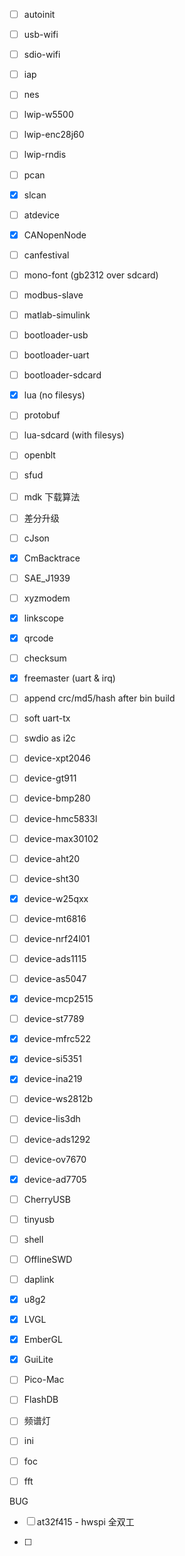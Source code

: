 * [ ] autoinit
* [ ] usb-wifi
* [ ] sdio-wifi
* [ ] iap
* [ ] nes
* [ ] lwip-w5500
* [ ] lwip-enc28j60
* [ ] lwip-rndis
* [ ] pcan
* [x] slcan
* [ ] atdevice
* [x] CANopenNode
* [ ] canfestival
* [ ] mono-font (gb2312 over sdcard)
* [ ] modbus-slave
* [ ] matlab-simulink
* [ ] bootloader-usb
* [ ] bootloader-uart
* [ ] bootloader-sdcard
* [x] lua (no filesys)
* [ ] protobuf
* [ ] lua-sdcard (with filesys)
* [ ] openblt
* [ ] sfud
* [ ] mdk 下载算法
* [ ] 差分升级
* [ ] cJson
* [x] CmBacktrace
* [ ] SAE_J1939
* [ ] xyzmodem
* [x] linkscope
* [x] qrcode
* [ ] checksum
* [x] freemaster (uart & irq)
* [ ] append crc/md5/hash after bin build
* [ ] soft uart-tx
* [ ] swdio as i2c
* [ ] device-xpt2046
* [ ] device-gt911
* [ ] device-bmp280
* [ ] device-hmc5833l
* [ ] device-max30102
* [ ] device-aht20
* [ ] device-sht30
* [x] device-w25qxx
* [ ] device-mt6816
* [ ] device-nrf24l01
* [ ] device-ads1115
* [ ] device-as5047
* [x] device-mcp2515
* [ ] device-st7789
* [x] device-mfrc522
* [x] device-si5351
* [x] device-ina219
* [ ] device-ws2812b
* [ ] device-lis3dh
* [ ] device-ads1292
* [ ] device-ov7670
* [x] device-ad7705 
* [ ] CherryUSB
* [ ] tinyusb
* [ ] shell
* [ ] OfflineSWD
* [ ] daplink
* [x] u8g2
* [x] LVGL
* [x] EmberGL
* [x] GuiLite
* [ ] Pico-Mac
* [ ] FlashDB
* [ ] 频谱灯
* [ ] ini
* [ ] foc
* [ ] fft



BUG

* [ ] at32f415 - hwspi 全双工

* [ ] 

  

